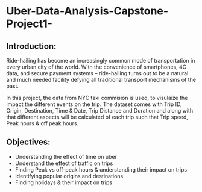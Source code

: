 # Uber-Data-Analysis-Capstone-Project1-
## Introduction:
Ride-hailing has become an increasingly common mode of transportation in every urban city of the world. With the convenience of smartphones, 4G data, and secure payment systems – ride-hailing turns out to be a natural and much needed facility defying all traditional transport mechanisms of the past.

In this project, the data from NYC taxi commision is used, to visulaize the impact the different events on the trip. The dataset comes with Trip ID, Origin, Destination, Time & Date, Trip Distance and Duration and along with that different aspects will be calculated of each trip such that Trip speed, Peak hours & off peak hours.

## Objectives:
- Understanding the effect of time on uber
- Understand the effect of traffic on trips
- Finding Peak vs off-peak hours & understanding their impact on trips
- Identifying popular origins and destinations
- Finding holidays & their impact on trips


